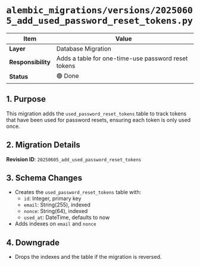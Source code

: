 # `alembic_migrations/versions/20250605_add_used_password_reset_tokens.py`

| Item               | Value                                                        |
| ------------------ | ------------------------------------------------------------ |
| **Layer**          | Database Migration                                           |
| **Responsibility** | Adds a table for one-time-use password reset tokens         |
| **Status**         | 🟢 Done                                                      |

## 1. Purpose

This migration adds the `used_password_reset_tokens` table to track tokens that have been used for password resets, ensuring each token is only used once.

## 2. Migration Details

**Revision ID**: `20250605_add_used_password_reset_tokens`

## 3. Schema Changes

- Creates the `used_password_reset_tokens` table with:
  - `id`: Integer, primary key
  - `email`: String(255), indexed
  - `nonce`: String(64), indexed
  - `used_at`: DateTime, defaults to now
- Adds indexes on `email` and `nonce`

## 4. Downgrade

- Drops the indexes and the table if the migration is reversed.
